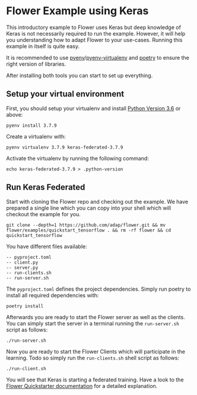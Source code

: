 # Flower Example using Keras

This introductory example to Flower uses Keras but deep knowledge of Keras is not necessarily required to run the example. However, it will help you understanding how to adapt Flower to your use-cases.
Running this example in itself is quite easy.

It is recommended to use [pyenv](https://github.com/pyenv/pyenv)/[pyenv-virtualenv](https://github.com/pyenv/pyenv-virtualenv) and [poetry](https://python-poetry.org/docs/) to ensure the right version of libraries.

After installing both tools you can start to set up everything.  

## Setup your virtual environment

First, you should setup your virtualenv and install [Python Version 3.6](https://docs.python.org/3.6/) or above:

```shell
pyenv install 3.7.9
```

Create a virtualenv with:

```shell
pyenv virtualenv 3.7.9 keras-federated-3.7.9
```

Activate the virtualenv by running the following command:

```shell
echo keras-federated-3.7.9 > .python-version
```

## Run Keras Federated

Start with cloning the Flower repo and checking out the example. We have prepared a single line which you can copy into your shell which will checkout the example for you.

```shell
git clone --depth=1 https://github.com/adap/flower.git && mv flower/examples/quickstart_tensorflow . && rm -rf flower && cd quickstart_tensorflow
```

You have different files available:

```shell
-- pyproject.toml
-- client.py
-- server.py
-- run-clients.sh
-- run-server.sh
```

The `pyproject.toml` defines the project dependencies. Simply run poetry to install all required dependencies with:

```shell
poetry install
```

Afterwards you are ready to start the Flower server as well as the clients. You can simply start the server in a terminal running the `run-server.sh` script as follows:

```shell
./run-server.sh
```

Now you are ready to start the Flower Clients which will participate in the learning. Todo so simply run the `run-clients.sh` shell script as follows:

```shell
./run-client.sh
```

You will see that Keras is starting a federated training. Have a look to the [Flower Quickstarter documentation](https://flower.dev/docs/quickstart_tensorflow.html) for a detailed explanation.
